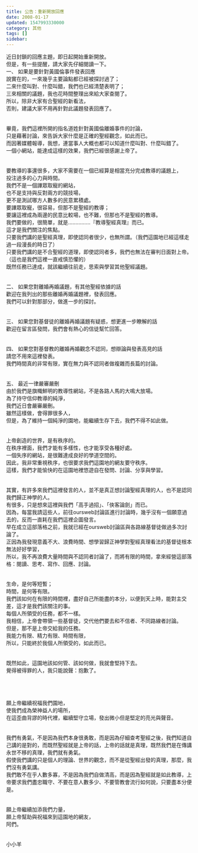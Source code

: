 ```yaml
---
title: 公告：重新開放回應
date: 2008-01-17
updated: 1547993330000
category: 其他
tags: []
sidebar: 
---
```


<p>近日封鎖的回應主題，即日起開始重新開放。<br/>但是，有一些提醒，請大家先仔細閱讀一下。<br/><!--more-->一、	如果是要針對黃國倫事件發表回應<br/>說實在的，一來幾乎主要論點都已經被探討過了；<br/>二來什麼叫對、什麼叫錯，我們也已經清楚表明了；<br/>三來相關的議題，我也花時間整理出來給大家查閱了。<br/>所以，除非大家有合聖經的新看法，<br/>否則，建議大家不用再針對此議題發表回應了。<br/><br/><br/>畢竟，我們這裡所開的指名道姓針對黃國倫離婚事件的討論，<br/>只是藉著討論，來告訴大家什麼是正確的聖經觀念，如此而已。<br/>而因著媒體報導，我想，連當事人大概也都可以知道什麼叫對、什麼叫錯了。<br/>一個小網站，能達成這樣的效果，我們已經很感謝上帝了。<br/><br/><br/>要教導的事還很多，大家不需要在一個已經算是相當充分完成教導的議題上，<br/>投注過多的心力與時間。<br/>我們不是一個譁眾取寵的網站，<br/>也不是支持與反對兩方的競技場，<br/>更不是測試哪方人數多的民意累積處。<br/>要譁眾取寵，很容易，但那不是聖經的教導；<br/>要讓這裡成為兩邊的民意比較場，也不難，但那也不是聖經的教導。<br/>我們要做的，很簡單，就是……………『教導聖經真理』而已。<br/>這才是我們關注的焦點。<br/>只要我們講的是聖經真理，即使認同者很少，也無所謂。（我們這園地已經這樣走過一段漫長的時日了）<br/>只要我們講的是不合聖經的道理，即使認同者多，我們也無法在審判日面對上帝。（這也是我們這裡一直戒慎恐懼的）<br/>既然任務已達成，就該繼續往前走，思索與學習其他聖經議題。<br/><br/><br/>二、	如果您對離婚再婚議題，有其他聖經依據的話<br/>歡迎在我列出的那些離婚再婚議題裡，發表回應。<br/>我們可以針對那部分，做進一步的探討。<br/><br/><br/>三、	如果您對基督徒的離婚再婚議題有疑惑，想更進一步瞭解的話<br/>歡迎在留言區發問，我們會有熱心的信徒幫忙回答。<br/><br/><br/>四、	如果您對基督教的離婚再婚觀念不認同，想辯論與發表高見的話<br/>請您不用來這裡發表。<br/>我們時間真的非常有限，實在無力與不認同者做複雜而長篇的討論。<br/><br/><br/>五、	最近一律嚴審嚴刪<br/>由於我們是旗幟鮮明的教導性網站，不是各路人馬的大鳴大放場。<br/>為了持守信仰教導的純淨，<br/>我們近日會嚴審嚴刪。<br/>雖然這樣做，會得罪很多人，<br/>但是，為了維持一個純淨的園地，能繼續生存下去，我們不得不如此做。<br/><br/><br/>上帝創造的世界，是有秩序的。<br/>在秩序裡面，我們才能有多樣性，也才能享受各種好處。<br/>一個失序的網站，是很難達成良好的學道空間的。<br/>因此，我非常重視秩序，也很要求我們這園地的網友要守秩序。<br/>這樣，我們才能愉快的在這園地裡悠遊自在發問、討論、分享與學習。<br/><br/><br/>其實，有許多來我們這裡發言的人，並不是真正想討論聖經真理的人，也不是認同我們歸正神學的人。<br/>有很多，只是想來這裡與我們「高手過招」、「俠客論劍」而已。<br/>因為，每當我請這些人，前往oursweb討論區進行討論時，幾乎沒有一個願意過去的，反而一直耗在我們這裡企圖發言。<br/>早在成立這部落格之前，我就已經在oursweb討論區與各路線基督徒做過多次討論了。<br/>正因為我發現意義不大、浪費時間、想學習歸正神學對聖經真理看法的基督徒根本無法好好學習，<br/>所以，我不再浪費大量時間與不認同者討論了，而將有限的時間，拿來經營這部落格：閱讀、思考、寫作、回應、討論。<br/><br/><br/>生命，是何等短暫；<br/>時間，是何等有限。<br/>我們該如何在有限的時間裡，盡好自己所能盡的本分，以便到天上時，能對主交差，這才是我們該關注的事。<br/>每個人所領受的任務，都不一樣。<br/>我相信，上帝會帶領一些基督徒，交代他們要去和不信者、不同路線者討論。<br/>但是，那不是上帝交給我的任務。<br/>我能力有限、精力有限、時間有限，<br/>所以，只能終於我個人所領受的，如此而已。<br/><br/><br/>既然如此，這園地該如何管、該如何做，我就會堅持下去。<br/>覺得被得罪的人，我只能說聲：抱歉了。<br/><br/><br/><br/><br/>願上帝繼續祝福我們園地，<br/>使我們成為榮神益人的場所，<br/>在這歪曲背謬的時代裡，繼續堅守立場，發出微小但是堅定的亮光與聲音。<br/><br/><br/>我們有勇氣，不是因為我們本身很勇敢，而是因為仔細查考聖經之後，我們知道自己講的是對的，而既然聖經就是上帝的話，上帝的話就是真理，既然我們是在傳講永世不移的真理，我們就有勇氣。<br/>假使我們講的只是個人的理論、世界的觀念，而不是從聖經出發的真理，那麼，我們沒有勇氣講。<br/>我們敢不在乎人數多寡，不是因為我們自做清高，而是因為聖經就是如此教導，上帝要求我們盡忠職守、不要在意人數多少、不要管教會流行如何說，只要盡本分便是。<br/><br/><br/>願上帝繼續加添我們力量，<br/>願上帝幫助與祝福來到這園地的網友，<br/>阿們。<br/><br/><br/>小小羊<br/></p><p> </p><br/><br/><br/>
